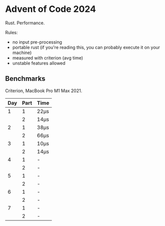# Advent of Code 2024

Rust. Performance.

Rules:

* no input pre-processing
* portable rust (if you're reading this, you can probably execute it on your machine)
* measured with criterion (avg time)
* unstable features allowed

## Benchmarks

Criterion, MacBook Pro M1 Max 2021.

| Day | Part | Time |
|-----|------|------|
| 1   | 1    | 22µs |
|     | 2    | 14µs |
| 2   | 1    | 38µs |
|     | 2    | 66µs |
| 3   | 1    | 10µs |
|     | 2    | 14µs |
| 4   | 1    | -    |
|     | 2    | -    |
| 5   | 1    | -    |
|     | 2    | -    |
| 6   | 1    | -    |
|     | 2    | -    |
| 7   | 1    | -    |
|     | 2    | -    |
